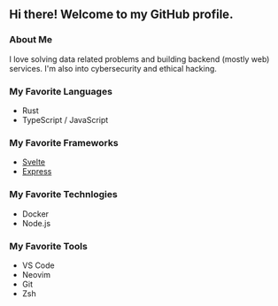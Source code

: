 ## Hi there! Welcome to my GitHub profile.

### About Me

I love solving data related problems and building backend (mostly web) services. I'm also into cybersecurity and ethical hacking.

### My Favorite Languages

- Rust
- TypeScript / JavaScript

### My Favorite Frameworks

- [Svelte](https://svelte.dev)
- [Express](https://expressjs.com)

### My Favorite Technlogies

- Docker
- Node.js

### My Favorite Tools

- VS Code
- Neovim
- Git
- Zsh
